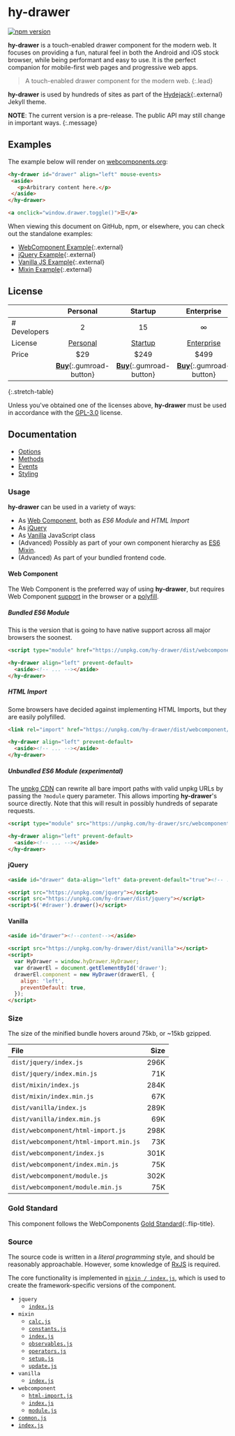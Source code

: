 # hy-drawer

[![npm version](https://badge.fury.io/js/hy-drawer.svg)](https://badge.fury.io/js/hy-drawer)

**hy-drawer** is a touch-enabled drawer component for the modern web.
It focuses on providing a fun, natural feel in both the Android and iOS stock browser,
while being performant and easy to use.
It is the perfect companion for mobile-first web pages and progressive web apps.

> A touch-enabled drawer component for the modern web.
{:.lead}

**hy-drawer** is used by hundreds of sites as part of the [Hydejack]{:.external} Jekyll theme.

**NOTE**: The current version is a pre-release. The public API may still change in important ways.
{:.message}

[hydejack]: https://qwtel.com/hydejack/

<!--more-->

## Examples
The example below will render on [webcomponents.org](https://www.webcomponents.org/element/qwtel/hy-drawer):

<!--
```
<custom-element-demo height="250">
  <template>
    <script src="https://unpkg.com/@webcomponents/webcomponentsjs@1.1.0"></script>
    <link rel="import" href="https://unpkg.com/hy-drawer/dist/webcomponent/hy-drawer.html">
    <next-code-block></next-code-block>
  </template>
</custom-element-demo>
```
-->
```html
<hy-drawer id="drawer" align="left" mouse-events>
 <aside>
   <p>Arbitrary content here.</p>
 </aside>
</hy-drawer>

<a onclick="window.drawer.toggle()">☰</a>
```

When viewing this document on GitHub, npm, or elsewhere, you can check out the standalone examples:

* [WebComponent Example](https://qwtel.com/hy-drawer/example/webcomponent/){:.external}
* [jQuery Example](https://qwtel.com/hy-drawer/example/jquery/){:.external}
* [Vanilla JS Example](https://qwtel.com/hy-drawer/example/vanilla/){:.external}
* [Mixin Example](https://qwtel.com/hy-drawer/example/mixin/){:.external}


## License

|              | Personal           | Startup            | Enterprise         |
|:-------------|:------------------:|:------------------:|:------------------:|
| # Developers | 2                  | 15                 | ∞                  |
| License      | [Personal][pl]     | [Startup][sl]      | [Enterprise][el]   |
| Price        | $29                | $249               | $499               |
| | [**Buy**][bp]{:.gumroad-button} | [**Buy**][bs]{:.gumroad-button} | [**Buy**][be]{:.gumroad-button} |
{:.stretch-table}

Unless you've obtained one of the licenses above, **hy-drawer** must be used in accordance with the [GPL-3.0](LICENSE.md) license.

[pl]: licenses/personal.md
[sl]: licenses/startup.md
[el]: licenses/enterprise.md
[bp]: https://gumroad.com/l/hy-drawer-personal
[bs]: https://gumroad.com/l/hy-drawer-startup
[be]: https://gumroad.com/l/hy-drawer-enterprise


## Documentation

* [Options](doc/options.md)
* [Methods](doc/methods.md)
* [Events](doc/events.md)
* [Styling](doc/styling.md)

### Usage
**hy-drawer** can be used in a variety of ways:
* As [Web Component](#web-component), both as *ES6 Module* and *HTML Import*
* As [jQuery](#jquery)
* As [Vanilla](#vanilla) JavaScript class
* (Advanced) Possibly as part of your own component hierarchy as [ES6 Mixin][esmixins].
* (Advanced) As part of your bundled frontend code.

[esmixins]: http://justinfagnani.com/2015/12/21/real-mixins-with-javascript-classes/

#### Web Component
The Web Component is the preferred way of using **hy-drawer**, but requires Web Component [support] in the browser or a [polyfill].

[support]: https://caniuse.com/#feat=template,custom-elementsv1,shadowdomv1,es6-module,imports
[polyfill]: https://github.com/webcomponents/webcomponentsjs

##### Bundled ES6 Module
This is the version that is going to have native support across all major browsers the soonest.

~~~html
<script type="module" href="https://unpkg.com/hy-drawer/dist/webcomponent/module.js"></script>

<hy-drawer align="left" prevent-default>
  <aside><!-- ... --></aside>
</hy-drawer>
~~~

##### HTML Import
Some browsers have decided against implementing HTML Imports, but they are easily polyfilled.

~~~html
<link rel="import" href="https://unpkg.com/hy-drawer/dist/webcomponent/hy-drawer.html">

<hy-drawer align="left" prevent-default>
  <aside><!-- ... --></aside>
</hy-drawer>
~~~

##### Unbundled ES6 Module (experimental)
The [unpkg CDN](https://unpkg.com/) can rewrite all bare import paths with valid unpkg URLs by passing the `?module` query parameter.
This allows importing **hy-drawer**'s source directly.
Note that this will result in possibly hundreds of separate requests.

~~~html
<script type="module" src="https://unpkg.com/hy-drawer/src/webcomponent/module?module"></script>

<hy-drawer align="left" prevent-default>
  <aside><!-- ... --></aside>
</hy-drawer>
~~~

#### jQuery

~~~html
<aside id="drawer" data-align="left" data-prevent-default="true"><!-- ... --></aside>

<script src="https://unpkg.com/jquery"></script>
<script src="https://unpkg.com/hy-drawer/dist/jquery"></script>
<script>$('#drawer').drawer()</script>
~~~

#### Vanilla
~~~html
<aside id="drawer"><!--content--></aside>

<script src="https://unpkg.com/hy-drawer/dist/vanilla"></script>
<script>
  var HyDrawer = window.hyDrawer.HyDrawer;
  var drawerEl = document.getElementById('drawer');
  drawerEl.component = new HyDrawer(drawerEl, {
    align: 'left',
    preventDefault: true,
  });
</script>
~~~

### Size
The size of the minified bundle hovers around 75kb, or ~15kb gzipped.

| File | Size |
|:-----|-----:|
| `dist/jquery/index.js` | 296K |
| `dist/jquery/index.min.js` |  71K |
| `dist/mixin/index.js` | 284K |
| `dist/mixin/index.min.js` |  67K |
| `dist/vanilla/index.js` | 289K |
| `dist/vanilla/index.min.js` |  69K |
| `dist/webcomponent/html-import.js` | 298K |
| `dist/webcomponent/html-import.min.js` |  73K |
| `dist/webcomponent/index.js` | 301K |
| `dist/webcomponent/index.min.js` |  75K |
| `dist/webcomponent/module.js` | 302K |
| `dist/webcomponent/module.min.js` |  75K |

### Gold Standard
This component follows the WebComponents [Gold Standard](doc/gold-standard.md){:.flip-title}.

### Source
The source code is written in a *literal programming* style, and should be reasonably approachable.
However, some knowledge of [RxJS] is required.

The core functionality is implemented in [`mixin / index.js`](doc/source/mixin/README.md),
which is used to create the framework-specific versions of the component.

* `jquery`
  * [`index.js`](doc/source/jquery/README.md)
* `mixin`
  * [`calc.js`](doc/source/mixin/calc.md)
  * [`constants.js`](doc/source/mixin/constants.md)
  * [`index.js`](doc/source/mixin/README.md)
  * [`observables.js`](doc/source/mixin/observables.md)
  * [`operators.js`](doc/source/mixin/operators.md)
  * [`setup.js`](doc/source/mixin/setup.md)
  * [`update.js`](doc/source/mixin/update.md)
* `vanilla`
  * [`index.js`](doc/source/vanilla/README.md)
* `webcomponent`
  * [`html-import.js`](doc/source/webcomponent/html-import.md)
  * [`index.js`](doc/source/webcomponent/README.md)
  * [`module.js`](doc/source/webcomponent/module.md)
* [`common.js`](doc/source/common.md)
* [`index.js`](doc/source/README.md)

[rxjs]: https://github.com/ReactiveX/rxjs
